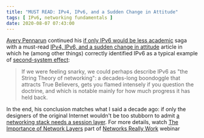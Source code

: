 ```yaml
---
title: "MUST READ: IPv4, IPv6, and a Sudden Change in Attitude"
tags: [ IPv6, networking fundamentals ]
date: 2020-08-07 07:43:00
---
```

[Avery Pennarun](https://www.linkedin.com/in/apenwarr/) continued his [if only IPv6 would be less academic](https://apenwarr.ca/log/20170810) saga with a must-read [IPv4, IPv6, and a sudden change in attitude](https://apenwarr.ca/log/20200708) article in which he (among other things) correctly identified IPv6 as a typical example of [second-system effect](https://en.wikipedia.org/wiki/Second-system_effect):

> If we were feeling snarky, we could perhaps describe IPv6 as "the String Theory of networking": a decades-long boondoggle that attracts True Believers, gets you flamed intensely if you question the doctrine, and which is notable mainly for how much progress it has held back.

In the end, his conclusion matches what I said a decade ago: if only the designers of the original Internet wouldn't be too stubborn to admit [a networking stack needs a session layer](/2009/08/what-went-wrong-tcpip-lacks-session/). For more details, watch [The Importance of Network Layers](https://my.ipspace.net/bin/list?id=Net101#LAYERS) part of [Networks Really Work](https://www.ipspace.net/How_Networks_Really_Work) webinar 
